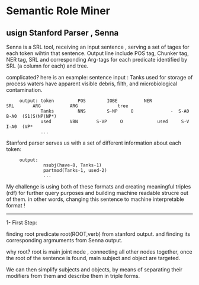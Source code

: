 # Semantic Role Miner 

##                usign Stanford Parser , Senna

Senna is a SRL tool, receiving an input sentence , serving a set of tages for each token wihtin that sentence.
Output line include POS tag, Chunker tag, NER tag, SRL and corresponding Arg-tags for each predicate identified by SRL (a column for each) and tree.

complicated? here is an example:
sentence input : Tanks used for storage of process waters have apparent visible debris, filth, and microbiological contamination.
         
         output: token         POS        IOBE          NER             SRL       ARG           ARG               tree 
                 Tanks         NNS	      S-NP	   O	          -	 S-A0	      B-A0	(S1(S(NP(NP*)
                 used	    VBN	      S-VP	   O	         used	  S-V	      I-A0	(VP*
                 ...
           
Stanford parser serves us with a set of different information about each token:
         
         output:
                  nsubj(have-8, Tanks-1)
                  partmod(Tanks-1, used-2)
                  ...

My challenge is using both of these formats and creating meaningful triples (rdf) for further query purposes and building machine readable strucre out of them.
in other words, changing this sentence to machine interpretable format !

------------------------------------
  
 1- First Step:
 
  finding root predicate root(ROOT,verb) from stanford output. and finding its corresponding argmuments from Senna output.
  
  why root? root is main joint node , connecting all other nodes together, once the root of the sentence is found, main subject and object are targeted.
  
  We can then simplify subjects and objects, by means of separating their modifiers from them and describe them in triple forms.
  
  
  